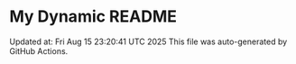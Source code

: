 # My Dynamic README
Updated at: Fri Aug 15 23:20:41 UTC 2025
This file was auto-generated by GitHub Actions.
